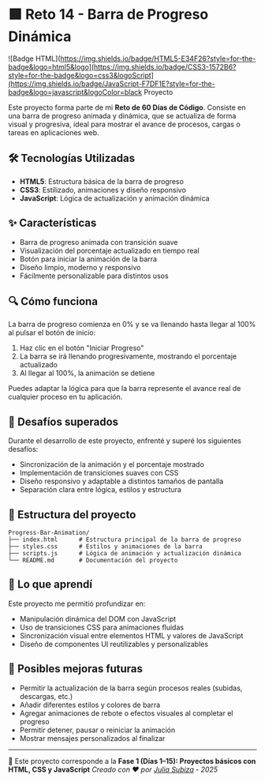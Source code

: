 # 🟩 Reto 14 - Barra de Progreso Dinámica

![Badge HTML](https://img.shields.io/badge/HTML5-E34F26?style=for-the-badge&logo=html5&logo](https://img.shields.io/badge/CSS3-1572B6?style=for-the-badge&logo=css3&logoScript](https://img.shields.io/badge/JavaScript-F7DF1E?style=for-the-badge&logo=javascript&logoColor=black Proyecto

Este proyecto forma parte de mi **Reto de 60 Días de Código**. Consiste en una barra de progreso animada y dinámica, que se actualiza de forma visual y progresiva, ideal para mostrar el avance de procesos, cargas o tareas en aplicaciones web.

## 🛠️ Tecnologías Utilizadas

- **HTML5**: Estructura básica de la barra de progreso
- **CSS3**: Estilizado, animaciones y diseño responsivo
- **JavaScript**: Lógica de actualización y animación dinámica

## ✨ Características

- Barra de progreso animada con transición suave
- Visualización del porcentaje actualizado en tiempo real
- Botón para iniciar la animación de la barra
- Diseño limpio, moderno y responsivo
- Fácilmente personalizable para distintos usos

## 🔍 Cómo funciona

La barra de progreso comienza en 0% y se va llenando hasta llegar al 100% al pulsar el botón de inicio:

1. Haz clic en el botón "Iniciar Progreso"
2. La barra se irá llenando progresivamente, mostrando el porcentaje actualizado
3. Al llegar al 100%, la animación se detiene

Puedes adaptar la lógica para que la barra represente el avance real de cualquier proceso en tu aplicación.

## 🎯 Desafíos superados

Durante el desarrollo de este proyecto, enfrenté y superé los siguientes desafíos:

- Sincronización de la animación y el porcentaje mostrado
- Implementación de transiciones suaves con CSS
- Diseño responsivo y adaptable a distintos tamaños de pantalla
- Separación clara entre lógica, estilos y estructura

## 📁 Estructura del proyecto

```
Progress-Bar-Animation/
├── index.html      # Estructura principal de la barra de progreso
├── styles.css      # Estilos y animaciones de la barra
├── scripts.js      # Lógica de animación y actualización dinámica
└── README.md       # Documentación del proyecto
```

## 🌟 Lo que aprendí

Este proyecto me permitió profundizar en:

- Manipulación dinámica del DOM con JavaScript
- Uso de transiciones CSS para animaciones fluidas
- Sincronización visual entre elementos HTML y valores de JavaScript
- Diseño de componentes UI reutilizables y personalizables

## 🔄 Posibles mejoras futuras

- Permitir la actualización de la barra según procesos reales (subidas, descargas, etc.)
- Añadir diferentes estilos y colores de barra
- Agregar animaciones de rebote o efectos visuales al completar el progreso
- Permitir detener, pausar o reiniciar la animación
- Mostrar mensajes personalizados al finalizar

---

📅 Este proyecto corresponde a la **Fase 1 (Días 1–15): Proyectos básicos con HTML, CSS y JavaScript**
_Creado con ❤️ por [Julia Subiza](https://github.com/Julia-SP) - 2025_

